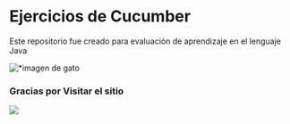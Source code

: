 # Ejercicios de Cucumber

Este repositorio fue creado para evaluación de aprendizaje en el lenguaje Java

![*imagen de gato](https://media1.tenor.com/m/0G5h1FCe22QAAAAC/cat-cute.gif)

### Gracias por Visitar el sitio

<image src="https://raw.githubusercontent.com/jmnote/z-icons/master/88x31/cc-by.png">
